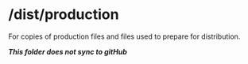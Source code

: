 # /dist/production
For copies of production files and files used to prepare for distribution.

***This folder does not sync to gitHub***
